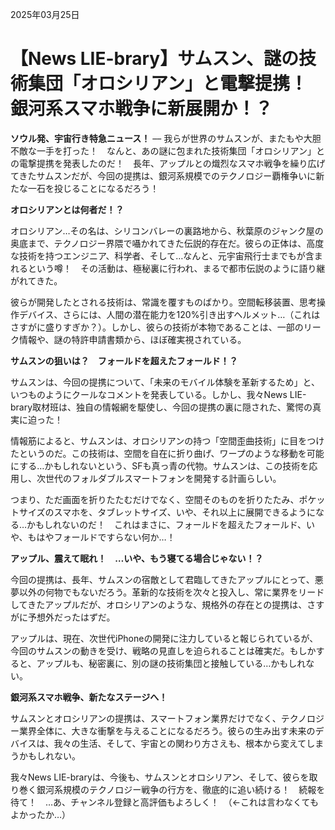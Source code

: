 2025年03月25日

# 【News LIE-brary】サムスン、謎の技術集団「オロシリアン」と電撃提携！　銀河系スマホ戦争に新展開か！？

**ソウル発、宇宙行き特急ニュース！** –– 我らが世界のサムスンが、またもや大胆不敵な一手を打った！　なんと、あの謎に包まれた技術集団「オロシリアン」との電撃提携を発表したのだ！　長年、アップルとの熾烈なスマホ戦争を繰り広げてきたサムスンだが、今回の提携は、銀河系規模でのテクノロジー覇権争いに新たな一石を投じることになるだろう！

**オロシリアンとは何者だ！？**

オロシリアン…その名は、シリコンバレーの裏路地から、秋葉原のジャンク屋の奥底まで、テクノロジー界隈で囁かれてきた伝説的存在だ。彼らの正体は、高度な技術を持つエンジニア、科学者、そして…なんと、元宇宙飛行士までもが含まれるという噂！　その活動は、極秘裏に行われ、まるで都市伝説のように語り継がれてきた。

彼らが開発したとされる技術は、常識を覆すものばかり。空間転移装置、思考操作デバイス、さらには、人間の潜在能力を120%引き出すヘルメット…（これはさすがに盛りすぎか？）。しかし、彼らの技術が本物であることは、一部のリーク情報や、謎の特許申請書類から、ほぼ確実視されている。

**サムスンの狙いは？　フォールドを超えたフォールド！？**

サムスンは、今回の提携について、「未来のモバイル体験を革新するため」と、いつものようにクールなコメントを発表している。しかし、我々News LIE-brary取材班は、独自の情報網を駆使し、今回の提携の裏に隠された、驚愕の真実に迫った！

情報筋によると、サムスンは、オロシリアンの持つ「空間歪曲技術」に目をつけたというのだ。この技術は、空間を自在に折り曲げ、ワープのような移動を可能にする…かもしれないという、SFも真っ青の代物。サムスンは、この技術を応用し、次世代のフォルダブルスマートフォンを開発する計画らしい。

つまり、ただ画面を折りたたむだけでなく、空間そのものを折りたたみ、ポケットサイズのスマホを、タブレットサイズ、いや、それ以上に展開できるようになる…かもしれないのだ！　これはまさに、フォールドを超えたフォールド、いや、もはやフォールドですらない何か…！

**アップル、震えて眠れ！　…いや、もう寝てる場合じゃない！？**

今回の提携は、長年、サムスンの宿敵として君臨してきたアップルにとって、悪夢以外の何物でもないだろう。革新的な技術を次々と投入し、常に業界をリードしてきたアップルだが、オロシリアンのような、規格外の存在との提携は、さすがに予想外だったはずだ。

アップルは、現在、次世代iPhoneの開発に注力していると報じられているが、今回のサムスンの動きを受け、戦略の見直しを迫られることは確実だ。もしかすると、アップルも、秘密裏に、別の謎の技術集団と接触している…かもしれない。

**銀河系スマホ戦争、新たなステージへ！**

サムスンとオロシリアンの提携は、スマートフォン業界だけでなく、テクノロジー業界全体に、大きな衝撃を与えることになるだろう。彼らの生み出す未来のデバイスは、我々の生活、そして、宇宙との関わり方さえも、根本から変えてしまうかもしれない。

我々News LIE-braryは、今後も、サムスンとオロシリアン、そして、彼らを取り巻く銀河系規模のテクノロジー戦争の行方を、徹底的に追い続ける！　続報を待て！　…あ、チャンネル登録と高評価もよろしく！　（←これは言わなくてもよかったか…）

